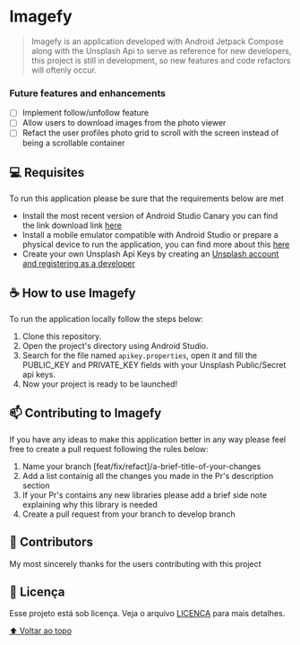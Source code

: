 # Imagefy
> Imagefy is an application developed with Android Jetpack Compose along with the Unsplash Api to serve as reference for new developers, this project is still in development, so new features and code refactors will oftenly occur.

### Future features and enhancements

- [ ] Implement follow/unfollow feature
- [ ] Allow users to download images from the photo viewer
- [ ] Refact the user profiles photo grid to scroll with the screen instead of being a scrollable container

## 💻 Requisites

To run this application please be sure that the requirements below are met
* Install the most recent version of Android Studio Canary you can find the link download link [here](https://developer.android.com/studio/preview?hl=pt&gclid=CjwKCAjwwsmLBhACEiwANq-tXLkBkEHvrK_Tt4JdHaJHr435HTJJDc01GMtwKp_CRt_jeqLhq9cbLxoCnTcQAvD_BwE&gclsrc=aw.ds)
* Install a mobile emulator compatible with Android Studio or prepare a physical device to run the application, you can find more about this [here](https://developer.android.com/training/basics/firstapp/running-app)
* Create your own Unsplash Api Keys by creating an [Unsplash account and registering as a developer](https://unsplash.com/developers)

## ☕ How to use Imagefy

To run the application locally follow the steps below:
1. Clone this repository.
2. Open the project's directory using Android Studio.
3. Search for the file named `apikey.properties`, open it and fill the PUBLIC_KEY and PRIVATE_KEY fields with your Unsplash Public/Secret api keys.
4. Now your project is ready to be launched!

## 📫 Contributing to Imagefy
If you have any ideas to make this application better in any way please feel free to create a pull request following the rules below:
1. Name your branch [feat/fix/refact]/a-brief-title-of-your-changes
3. Add a list containig all the changes you made in the Pr's description section
4. If your Pr's contains any new libraries please add a brief side note explaining why this library is needed
5. Create a pull request from your branch to develop branch

## 🤝 Contributors

My most sincerely thanks for the users contributing with this project

<!-- <table>
  Todo -> add contributors
  <tr>
    <td align="center">
      <a href="#">
        <img src="https://avatars3.githubusercontent.com/u/31936044" width="100px;" alt="Foto do Iuri Silva no GitHub"/><br>
        <sub>
          <b>Iuri Silva</b>
        </sub>
      </a>
    </td>
    <td align="center">
      <a href="#">
        <img src="https://s2.glbimg.com/FUcw2usZfSTL6yCCGj3L3v3SpJ8=/smart/e.glbimg.com/og/ed/f/original/2019/04/25/zuckerberg_podcast.jpg" width="100px;" alt="Foto do Mark Zuckerberg"/><br>
        <sub>
          <b>Mark Zuckerberg</b>
        </sub>
      </a>
    </td>
    <td align="center">
      <a href="#">
        <img src="https://miro.medium.com/max/360/0*1SkS3mSorArvY9kS.jpg" width="100px;" alt="Foto do Steve Jobs"/><br>
        <sub>
          <b>Steve Jobs</b>
        </sub>
      </a>
    </td>
  </tr>
</table> -->

## 📝 Licença

Esse projeto está sob licença. Veja o arquivo [LICENÇA](LICENSE.md) para mais detalhes.

[⬆ Voltar ao topo](#Imagefy)<br>
